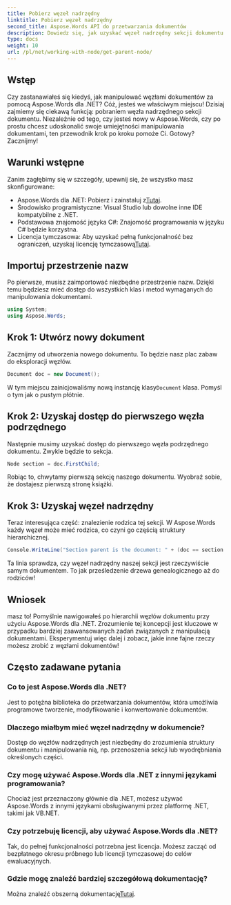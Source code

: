 ```yaml
---
title: Pobierz węzeł nadrzędny
linktitle: Pobierz węzeł nadrzędny
second_title: Aspose.Words API do przetwarzania dokumentów
description: Dowiedz się, jak uzyskać węzeł nadrzędny sekcji dokumentu za pomocą Aspose.Words dla .NET, korzystając z tego szczegółowego samouczka krok po kroku.
type: docs
weight: 10
url: /pl/net/working-with-node/get-parent-node/
---
```

## Wstęp

Czy zastanawiałeś się kiedyś, jak manipulować węzłami dokumentów za pomocą Aspose.Words dla .NET? Cóż, jesteś we właściwym miejscu! Dzisiaj zajmiemy się ciekawą funkcją: pobraniem węzła nadrzędnego sekcji dokumentu. Niezależnie od tego, czy jesteś nowy w Aspose.Words, czy po prostu chcesz udoskonalić swoje umiejętności manipulowania dokumentami, ten przewodnik krok po kroku pomoże Ci. Gotowy? Zacznijmy!

## Warunki wstępne

Zanim zagłębimy się w szczegóły, upewnij się, że wszystko masz skonfigurowane:

-  Aspose.Words dla .NET: Pobierz i zainstaluj z[Tutaj](https://releases.aspose.com/words/net/).
- Środowisko programistyczne: Visual Studio lub dowolne inne IDE kompatybilne z .NET.
- Podstawowa znajomość języka C#: Znajomość programowania w języku C# będzie korzystna.
-  Licencja tymczasowa: Aby uzyskać pełną funkcjonalność bez ograniczeń, uzyskaj licencję tymczasową[Tutaj](https://purchase.aspose.com/temporary-license/).

## Importuj przestrzenie nazw

Po pierwsze, musisz zaimportować niezbędne przestrzenie nazw. Dzięki temu będziesz mieć dostęp do wszystkich klas i metod wymaganych do manipulowania dokumentami.

```csharp
using System;
using Aspose.Words;
```

## Krok 1: Utwórz nowy dokument

Zacznijmy od utworzenia nowego dokumentu. To będzie nasz plac zabaw do eksploracji węzłów.

```csharp
Document doc = new Document();
```

 W tym miejscu zainicjowaliśmy nową instancję klasy`Document` klasa. Pomyśl o tym jak o pustym płótnie.

## Krok 2: Uzyskaj dostęp do pierwszego węzła podrzędnego

Następnie musimy uzyskać dostęp do pierwszego węzła podrzędnego dokumentu. Zwykle będzie to sekcja.

```csharp
Node section = doc.FirstChild;
```

Robiąc to, chwytamy pierwszą sekcję naszego dokumentu. Wyobraź sobie, że dostajesz pierwszą stronę książki.

## Krok 3: Uzyskaj węzeł nadrzędny

Teraz interesująca część: znalezienie rodzica tej sekcji. W Aspose.Words każdy węzeł może mieć rodzica, co czyni go częścią struktury hierarchicznej.

```csharp
Console.WriteLine("Section parent is the document: " + (doc == section.ParentNode));
```

Ta linia sprawdza, czy węzeł nadrzędny naszej sekcji jest rzeczywiście samym dokumentem. To jak prześledzenie drzewa genealogicznego aż do rodziców!

## Wniosek

masz to! Pomyślnie nawigowałeś po hierarchii węzłów dokumentu przy użyciu Aspose.Words dla .NET. Zrozumienie tej koncepcji jest kluczowe w przypadku bardziej zaawansowanych zadań związanych z manipulacją dokumentami. Eksperymentuj więc dalej i zobacz, jakie inne fajne rzeczy możesz zrobić z węzłami dokumentów!

## Często zadawane pytania

### Co to jest Aspose.Words dla .NET?
Jest to potężna biblioteka do przetwarzania dokumentów, która umożliwia programowe tworzenie, modyfikowanie i konwertowanie dokumentów.

### Dlaczego miałbym mieć węzeł nadrzędny w dokumencie?
Dostęp do węzłów nadrzędnych jest niezbędny do zrozumienia struktury dokumentu i manipulowania nią, np. przenoszenia sekcji lub wyodrębniania określonych części.

### Czy mogę używać Aspose.Words dla .NET z innymi językami programowania?
Chociaż jest przeznaczony głównie dla .NET, możesz używać Aspose.Words z innymi językami obsługiwanymi przez platformę .NET, takimi jak VB.NET.

### Czy potrzebuję licencji, aby używać Aspose.Words dla .NET?
Tak, do pełnej funkcjonalności potrzebna jest licencja. Możesz zacząć od bezpłatnego okresu próbnego lub licencji tymczasowej do celów ewaluacyjnych.

### Gdzie mogę znaleźć bardziej szczegółową dokumentację?
 Można znaleźć obszerną dokumentację[Tutaj](https://reference.aspose.com/words/net/).